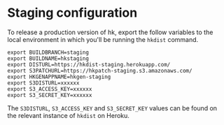 # Staging configuration

To release a production version of hk, export the follow variables to the local environment in which you'll be running the `hkdist` command.

```
export BUILDBRANCH=staging
export BUILDNAME=hkstaging
export DISTURL=https://hkdist-staging.herokuapp.com/
export S3PATCHURL=https://hkpatch-staging.s3.amazonaws.com/
export HKGENAPPNAME=hkgen-staging
export S3DISTURL=xxxxxx
export S3_ACCESS_KEY=xxxxxx
export S3_SECRET_KEY=xxxxxx
```

The `S3DISTURL`, `S3_ACCESS_KEY` and `S3_SECRET_KEY` values can be found on the relevant instance of `hkdist` on Heroku.